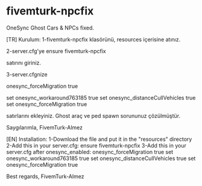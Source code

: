 # fivemturk-npcfix
OneSync Ghost Cars &amp; NPCs fixed.

[TR]
Kurulum:
1-fivemturk-npcfix klasörünü, resources içerisine atınız.

2-server.cfg'ye 
ensure fivemturk-npcfix 

satırını giriniz.

3-server.cfgnize

onesync_forceMigration true

set onesync_workaround763185 true
set onesync_distanceCullVehicles true
set onesync_forceMigration true

satırlarını ekleyiniz. Ghost araç ve ped spawn sorununuz çözülmüştür.

Saygılarımla,
FivemTurk-Almez

[EN]
Installation:
1-Download the file and put it in the "resources" directory
2-Add this in your server.cfg:
 ensure fivemturk-npcfix
3-Add this in your server.cfg after onesync_enabled:
onesync_forceMigration true
set onesync_workaround763185 true
set onesync_distanceCullVehicles true
set onesync_forceMigration true
 
Best regards,
FivemTurk-Almez
